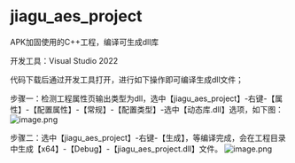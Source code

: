 # jiagu_aes_project
APK加固使用的C++工程，编译可生成dll库

开发工具：Visual Studio 2022 

代码下载后通过开发工具打开，进行如下操作即可编译生成dll文件；

步骤一：检测工程属性页输出类型为dll，选中【jiagu_aes_project】-右键-【属性】-【配置属性】-【常规】-【配置类型】-选中【动态库.dll】选项，如下图：
![image.png](https://upload-images.jianshu.io/upload_images/13549630-870b82a759b5b8f8.png?imageMogr2/auto-orient/strip%7CimageView2/2/w/1240)


步骤二：选中【jiagu_aes_project】-右键-【生成】，等编译完成，会在工程目录中生成【x64】-【Debug】-【jiagu_aes_project.dll】文件。
![image.png](https://upload-images.jianshu.io/upload_images/13549630-a4dd8087d144a9c7.png?imageMogr2/auto-orient/strip%7CimageView2/2/w/1240)
